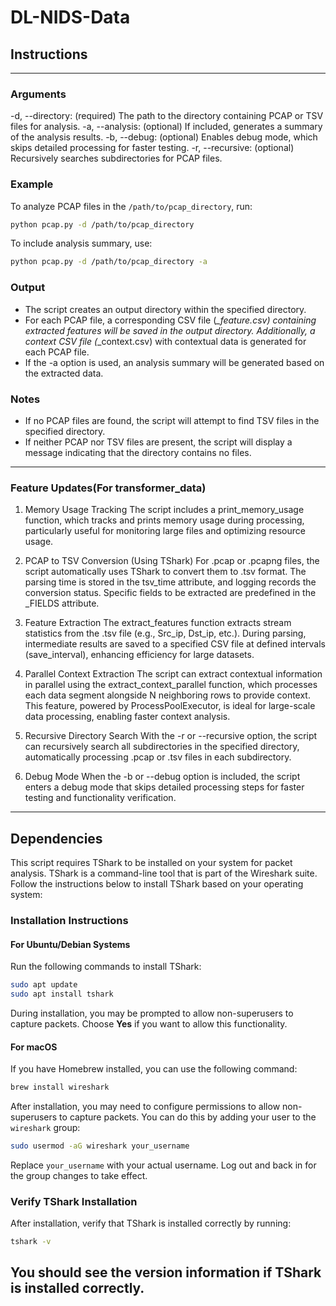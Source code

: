 # DL-NIDS-Data
## Instructions
---
### Arguments
-d, --directory: (required) The path to the directory containing PCAP or TSV files for analysis.
-a, --analysis: (optional) If included, generates a summary of the analysis results.
-b, --debug: (optional) Enables debug mode, which skips detailed processing for faster testing.
-r, --recursive: (optional) Recursively searches subdirectories for PCAP files.
### Example
To analyze PCAP files in the `/path/to/pcap_directory`, run:

```bash
python pcap.py -d /path/to/pcap_directory
```

To include analysis summary, use:

```bash
python pcap.py -d /path/to/pcap_directory -a
```

### Output
- The script creates an output directory within the specified directory.
- For each PCAP file, a corresponding CSV file (*_feature.csv) containing extracted features will be saved in the output directory. Additionally, a context CSV file (*_context.csv) with contextual data is generated for each PCAP file.
- If the -a option is used, an analysis summary will be generated based on the extracted data.

### Notes
- If no PCAP files are found, the script will attempt to find TSV files in the specified directory.
- If neither PCAP nor TSV files are present, the script will display a message indicating that the directory contains no files.
---
### Feature Updates(For transformer_data)
1. Memory Usage Tracking
The script includes a print_memory_usage function, which tracks and prints memory usage during processing, particularly useful for monitoring large files and optimizing resource usage.

2. PCAP to TSV Conversion (Using TShark)
For .pcap or .pcapng files, the script automatically uses TShark to convert them to .tsv format.
The parsing time is stored in the tsv_time attribute, and logging records the conversion status.
Specific fields to be extracted are predefined in the _FIELDS attribute.
3. Feature Extraction
The extract_features function extracts stream statistics from the .tsv file (e.g., Src_ip, Dst_ip, etc.).
During parsing, intermediate results are saved to a specified CSV file at defined intervals (save_interval), enhancing efficiency for large datasets.
4. Parallel Context Extraction
The script can extract contextual information in parallel using the extract_context_parallel function, which processes each data segment alongside N neighboring rows to provide context.
This feature, powered by ProcessPoolExecutor, is ideal for large-scale data processing, enabling faster context analysis.
5. Recursive Directory Search
With the -r or --recursive option, the script can recursively search all subdirectories in the specified directory, automatically processing .pcap or .tsv files in each subdirectory.
6. Debug Mode
When the -b or --debug option is included, the script enters a debug mode that skips detailed processing steps for faster testing and functionality verification.
---
## Dependencies
This script requires TShark to be installed on your system for packet analysis. TShark is a command-line tool that is part of the Wireshark suite. Follow the instructions below to install TShark based on your operating system:

### Installation Instructions

#### **For Ubuntu/Debian Systems**
Run the following commands to install TShark:

```bash
sudo apt update
sudo apt install tshark
```

During installation, you may be prompted to allow non-superusers to capture packets. Choose **Yes** if you want to allow this functionality.

#### **For macOS**
If you have Homebrew installed, you can use the following command:

```bash
brew install wireshark
```

After installation, you may need to configure permissions to allow non-superusers to capture packets. You can do this by adding your user to the `wireshark` group:

```bash
sudo usermod -aG wireshark your_username
```

Replace `your_username` with your actual username. Log out and back in for the group changes to take effect.

### Verify TShark Installation
After installation, verify that TShark is installed correctly by running:

```bash
tshark -v
```
You should see the version information if TShark is installed correctly.
---




